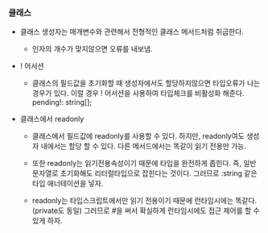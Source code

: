 ### 클래스

- 클래스 생성자는 매개변수와 관련해서 전형적인 클래스 메서드처럼 취급한다.

  - 인자의 개수가 맞지않으면 오류를 내보냄.

- ! 어서션

  - 클래스의 필드값을 초기화할 때 생성자에서도 할당하지않으면 타입오류가 나는경우가 있다.
    이럴 경우 ! 어서션을 사용하여 타입체크를 비활성화 해준다.
    pending!: string[];

- 클래스에서 readonly

  - 클래스에서 필드값에 readonly를 사용할 수 있다.
    하지만, readonly여도 생성자 내에서는 할당 할 수 있다.
    다른 메서드에서는 똑같이 읽기 전용만 가능.

  - 또한 readonly는 읽기전용속성이기 때문에 타입을 완전하게 좁힌다.
    즉, 일반 문자열로 초기화해도 리터럴타입으로 잡힌다는 것이다.
    그러므로 :string 같은 타입 애너테이션을 넣자.

  - readonly는 타입스크립트에서만 읽기 전용이기 때문에 런타임시에는 똑같다. (private도 동일)
    그러므로 #을 써서 확실하게 런타임시에도 접근 제어를 할 수 있게 하자.
